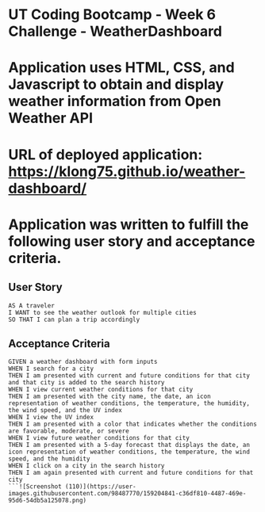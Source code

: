 # UT Coding Bootcamp - Week 6 Challenge - WeatherDashboard
# Application uses HTML, CSS, and Javascript to obtain and display weather information from Open Weather API
# URL of deployed application: https://klong75.github.io/weather-dashboard/
# Application was written to fulfill the following user story and acceptance criteria.

## User Story

```
AS A traveler
I WANT to see the weather outlook for multiple cities
SO THAT I can plan a trip accordingly
```

## Acceptance Criteria

```
GIVEN a weather dashboard with form inputs
WHEN I search for a city
THEN I am presented with current and future conditions for that city and that city is added to the search history
WHEN I view current weather conditions for that city
THEN I am presented with the city name, the date, an icon representation of weather conditions, the temperature, the humidity, the wind speed, and the UV index
WHEN I view the UV index
THEN I am presented with a color that indicates whether the conditions are favorable, moderate, or severe
WHEN I view future weather conditions for that city
THEN I am presented with a 5-day forecast that displays the date, an icon representation of weather conditions, the temperature, the wind speed, and the humidity
WHEN I click on a city in the search history
THEN I am again presented with current and future conditions for that city
```![Screenshot (110)](https://user-images.githubusercontent.com/98487770/159204841-c36df810-4487-469e-95d6-54db5a125078.png)
